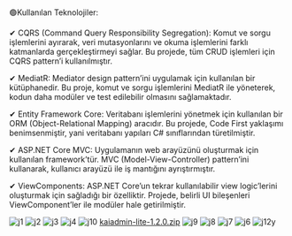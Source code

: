 🟢Kullanılan Teknolojiler:

✔ CQRS (Command Query Responsibility Segregation): Komut ve sorgu işlemlerini ayırarak, veri mutasyonlarını ve okuma işlemlerini farklı katmanlarda gerçekleştirmeyi sağlar. Bu projede, tüm CRUD işlemleri için CQRS pattern’i kullanılmıştır.

✔ MediatR: Mediator design pattern’ini uygulamak için kullanılan bir kütüphanedir. Bu proje, komut ve sorgu işlemlerini MediatR ile yöneterek, kodun daha modüler ve test edilebilir olmasını sağlamaktadır.

✔ Entity Framework Core: Veritabanı işlemlerini yönetmek için kullanılan bir ORM (Object-Relational Mapping) aracıdır. Bu projede, Code First yaklaşımı benimsenmiştir, yani veritabanı yapıları C# sınıflarından türetilmiştir.

✔ ASP.NET Core MVC: Uygulamanın web arayüzünü oluşturmak için kullanılan framework’tür. MVC (Model-View-Controller) pattern’ini kullanarak, kullanıcı arayüzü ile iş mantığını ayrıştırmıştır.

✔ ViewComponents: ASP.NET Core’un tekrar kullanılabilir view logic’lerini oluşturmak için sağladığı bir özelliktir. Projede, belirli UI bileşenleri ViewComponent’ler ile modüler hale getirilmiştir.







![j1](https://github.com/user-attachments/assets/8c27c31b-acc6-4a77-9efa-774fae73b0d5)
![j2](https://github.com/user-attachments/assets/7a9352d0-629f-47ac-a2ac-7bbb3f693151)
![j3](https://github.com/user-attachments/assets/b8a0a497-665f-433c-8664-76eb196ae039)
![j4](https://github.com/user-attachments/assets/6f535a4e-a010-414d-8a0f-add4e368cc4a)
![j10](https://github.com/user-attachments/assets/5e06e126-f882-4ec4-8360-76e24f6fc316)
[kaiadmin-lite-1.2.0.zip](https://github.com/user-attachments/files/16549565/kaiadmin-lite-1.2.0.zip)
![j9](https://github.com/user-attachments/assets/6d8e16b5-d130-4255-bfe7-3b8795246dd2)
![j8](https://github.com/user-attachments/assets/186fdfda-7e68-4164-a979-c3fb708cb5da)
![j7](https://github.com/user-attachments/assets/300df09a-7ae2-4fad-a935-02525f0f5f2e)
![j6](https://github.com/user-attachments/assets/26787c7a-5420-4e6a-b332-eed12726fb25)
![j12y](https://github.com/user-attachments/assets/ae6d412d-54cf-456f-9bce-b4f36fe7892f)
